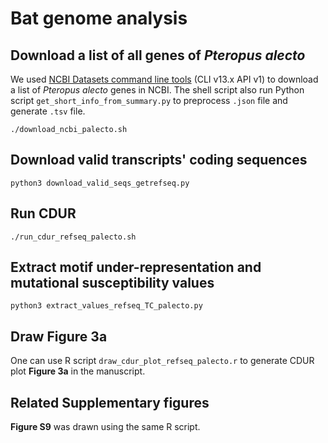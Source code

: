 # Bat genome analysis

## Download a list of all genes of *Pteropus alecto*
We used [NCBI Datasets command line tools](https://www.ncbi.nlm.nih.gov/datasets/docs/v2/download-and-install/) (CLI v13.x API v1) to download a list of *Pteropus alecto* genes in NCBI. The shell script also run Python script `get_short_info_from_summary.py` to preprocess `.json` file and generate `.tsv` file. 
```console
./download_ncbi_palecto.sh
``` 

## Download valid transcripts' coding sequences
```console
python3 download_valid_seqs_getrefseq.py
```

## Run CDUR
```console
./run_cdur_refseq_palecto.sh
```

## Extract motif under-representation and mutational susceptibility values
```consoel
python3 extract_values_refseq_TC_palecto.py
```

## Draw Figure 3a
One can use R script `draw_cdur_plot_refseq_palecto.r` to generate CDUR plot **Figure 3a** in the manuscript.

## Related Supplementary figures
**Figure S9** was drawn using the same R script.